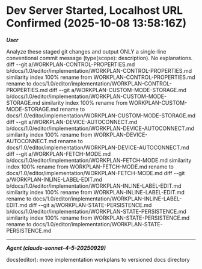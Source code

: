 <!-- Generated by SpecStory -->

# Dev Server Started, Localhost URL Confirmed (2025-10-08 13:58:16Z)

<!-- Claude Code Session 5895bf75-e362-4cc6-a53f-084568fdc90c (2025-10-08_13-58-16Z) -->

_**User**_

Analyze these staged git changes and output ONLY a single-line conventional commit message (type(scope): description). No explanations.
diff --git a/WORKPLAN-CONTROL-PROPERTIES.md b/docs/1.0/editor/implementation/WORKPLAN-CONTROL-PROPERTIES.md
similarity index 100%
rename from WORKPLAN-CONTROL-PROPERTIES.md
rename to docs/1.0/editor/implementation/WORKPLAN-CONTROL-PROPERTIES.md
diff --git a/WORKPLAN-CUSTOM-MODE-STORAGE.md b/docs/1.0/editor/implementation/WORKPLAN-CUSTOM-MODE-STORAGE.md
similarity index 100%
rename from WORKPLAN-CUSTOM-MODE-STORAGE.md
rename to docs/1.0/editor/implementation/WORKPLAN-CUSTOM-MODE-STORAGE.md
diff --git a/WORKPLAN-DEVICE-AUTOCONNECT.md b/docs/1.0/editor/implementation/WORKPLAN-DEVICE-AUTOCONNECT.md
similarity index 100%
rename from WORKPLAN-DEVICE-AUTOCONNECT.md
rename to docs/1.0/editor/implementation/WORKPLAN-DEVICE-AUTOCONNECT.md
diff --git a/WORKPLAN-FETCH-MODE.md b/docs/1.0/editor/implementation/WORKPLAN-FETCH-MODE.md
similarity index 100%
rename from WORKPLAN-FETCH-MODE.md
rename to docs/1.0/editor/implementation/WORKPLAN-FETCH-MODE.md
diff --git a/WORKPLAN-INLINE-LABEL-EDIT.md b/docs/1.0/editor/implementation/WORKPLAN-INLINE-LABEL-EDIT.md
similarity index 100%
rename from WORKPLAN-INLINE-LABEL-EDIT.md
rename to docs/1.0/editor/implementation/WORKPLAN-INLINE-LABEL-EDIT.md
diff --git a/WORKPLAN-STATE-PERSISTENCE.md b/docs/1.0/editor/implementation/WORKPLAN-STATE-PERSISTENCE.md
similarity index 100%
rename from WORKPLAN-STATE-PERSISTENCE.md
rename to docs/1.0/editor/implementation/WORKPLAN-STATE-PERSISTENCE.md


---

_**Agent (claude-sonnet-4-5-20250929)**_

docs(editor): move implementation workplans to versioned docs directory

